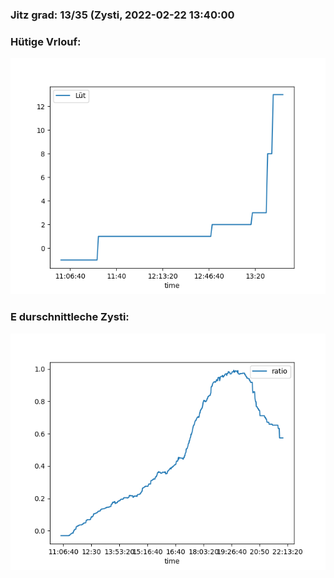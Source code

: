 ### Jitz grad: 13/35 (Zysti, 2022-02-22 13:40:00

### Hütige Vrlouf:
![Graph](Today.png)

### E durschnittleche Zysti:
![Graph](Zysti.png)